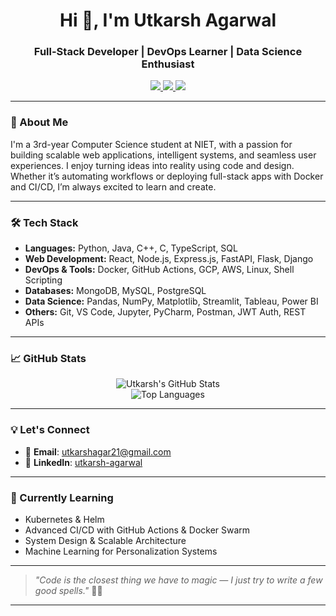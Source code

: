 <h1 align="center">Hi 👋, I'm Utkarsh Agarwal</h1>
<h3 align="center">Full-Stack Developer | DevOps Learner | Data Science Enthusiast</h3>

<p align="center">
  <a href="https://www.linkedin.com/in/utkarsh-agarwal-1b359922b" target="_blank">
    <img src="https://img.shields.io/badge/LinkedIn-blue?logo=linkedin&logoColor=white" />
  </a>
  <a href="mailto:utkarshagar21@gmail.com" target="_blank">
    <img src="https://img.shields.io/badge/Gmail-red?logo=gmail&logoColor=white" />
  </a>
  <a href="https://github.com/utkarshagar2121" target="_blank">
    <img src="https://img.shields.io/badge/GitHub-100000?logo=github&logoColor=white" />
  </a>
</p>

---

### 🚀 About Me

I'm a 3rd-year Computer Science student at NIET, with a passion for building scalable web applications, intelligent systems, and seamless user experiences. I enjoy turning ideas into reality using code and design. Whether it’s automating workflows or deploying full-stack apps with Docker and CI/CD, I’m always excited to learn and create.

---

### 🛠️ Tech Stack

- **Languages:** Python, Java, C++, C, TypeScript, SQL  
- **Web Development:** React, Node.js, Express.js, FastAPI, Flask, Django  
- **DevOps & Tools:** Docker, GitHub Actions, GCP, AWS, Linux, Shell Scripting  
- **Databases:** MongoDB, MySQL, PostgreSQL  
- **Data Science:** Pandas, NumPy, Matplotlib, Streamlit, Tableau, Power BI  
- **Others:** Git, VS Code, Jupyter, PyCharm, Postman, JWT Auth, REST APIs

---

### 📈 GitHub Stats

<p align="center">
  <img src="https://github-readme-stats.vercel.app/api?username=utkarshagar2121&show_icons=true&theme=radical" alt="Utkarsh's GitHub Stats" />
  <br/>
  <img src="https://github-readme-stats.vercel.app/api/top-langs/?username=utkarshagar2121&layout=compact&theme=radical" alt="Top Languages" />
</p>

---

### 💡 Let's Connect

- 📧 **Email**: utkarshagar21@gmail.com  
- 🔗 **LinkedIn**: [utkarsh-agarwal](https://www.linkedin.com/in/utkarsh-agarwal-1b359922b)  

---

### 🧠 Currently Learning

- Kubernetes & Helm
- Advanced CI/CD with GitHub Actions & Docker Swarm
- System Design & Scalable Architecture
- Machine Learning for Personalization Systems

---

> *"Code is the closest thing we have to magic — I just try to write a few good spells."* 🧙‍♂️

---
